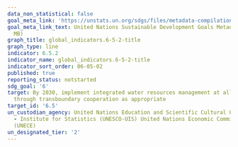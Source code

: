 ```yaml
---
data_non_statistical: false
goal_meta_link: 'https://unstats.un.org/sdgs/files/metadata-compilation/Metadata-Goal-6.pdf '
goal_meta_link_text: United Nations Sustainable Development Goals Metadata (PDF 4.0
  MB)
graph_title: global_indicators.6-5-2-title
graph_type: line
indicator: 6.5.2
indicator_name: global_indicators.6-5-2-title
indicator_sort_order: 06-05-02
published: true
reporting_status: notstarted
sdg_goal: '6'
target: By 2030, implement integrated water resources management at all levels, including
  through transboundary cooperation as appropriate
target_id: '6.5'
un_custodian_agency: United Nations Education and Scientific Cultural Organisation
  - Institute for Statistics (UNESCO-UIS) United Nations Economic Commission for Europe
  (UNECE)
un_designated_tier: '2'
---
```

